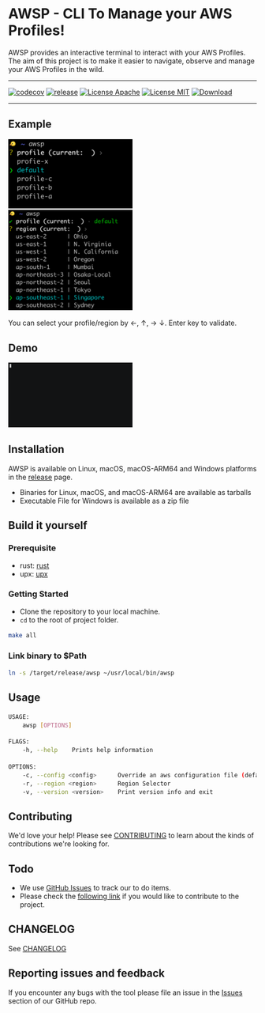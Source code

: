 # AWSP - CLI To Manage your AWS Profiles!
AWSP provides an interactive terminal to interact with your AWS Profiles. The aim of this project is to make it easier to navigate, observe and manage your AWS Profiles in the wild. 

---
[![codecov](https://codecov.io/gh/kubeopsskills/awsp/branch/beta/graph/badge.svg?token=5VBFYN3BBH)](https://codecov.io/gh/kubeopsskills/awsp)
[![release](https://img.shields.io/github/v/release/kubeopsskills/awsp?logo=awsp)](https://github.com/kubeopsskills/awsp/releases)
[![License Apache](https://img.shields.io/badge/License-Apache%202.0-blue.svg)](https://github.com/kubeopsskills/awsp/blob/beta/LICENSE-APACHE)
[![License MIT](https://img.shields.io/badge/license-MIT-green?label=License)](https://github.com/kubeopsskills/awsp/blob/beta/LICENSE-MIT)
[![Download](https://img.shields.io/github/downloads/kubeopsskills/awsp/total)](https://github.com/kubeopsskills/awsp/releases)

---


## Example
<img src="./assets/images/select-profile.png" width="50%">
<img src="./assets/images/select-region.png" width="50%">

You can select your profile/region by ←, ↑, → ↓. Enter key to validate.

## Demo
<img src="./assets/images/demo.gif" width="50%">


## Installation

AWSP is available on Linux, macOS, macOS-ARM64 and Windows platforms in the [release](https://github.com/kubeopsskills/awsp/releases) page.
- Binaries for Linux, macOS, and macOS-ARM64 are available as tarballs 
- Executable File for Windows is available as a zip file

## Build it yourself

### Prerequisite
- rust: [rust](https://www.rust-lang.org/tools/install)
- upx: [upx](https://upx.github.io/)

### Getting Started
- Clone the repository to your local machine.
- `cd` to the root of project folder.

```bash
make all
```

### Link binary to $Path
```bash
ln -s /target/release/awsp ~/usr/local/bin/awsp
```


## Usage
```bash
USAGE:
    awsp [OPTIONS]

FLAGS:
    -h, --help    Prints help information

OPTIONS:
    -c, --config <config>      Override an aws configuration file (default = ~/.aws/config)
    -r, --region <region>      Region Selector
    -v, --version <version>    Print version info and exit
```


## Contributing

We'd love your help! Please see [CONTRIBUTING][contrib] to learn about the
kinds of contributions we're looking for.


## Todo
- We use [GitHub Issues][github-issue] to track our to do items.
- Please check the [following link][follow] if you would like to contribute to the project.


## CHANGELOG
See [CHANGELOG][changelog]


## Reporting issues and feedback
If you encounter any bugs with the tool please file an issue in the [Issues](https://github.com/kubeopsskills/awsp/issues) section of our GitHub repo.

[contrib]: ./CONTRIBUTING.md
[follow]: ./CONTRIBUTING.md
[changelog]: ./CHANGELOG.md
[github-issue]: https://github.com/kubeopsskills/awsp/issues/new